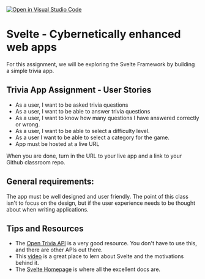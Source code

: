 [![Open in Visual Studio Code](https://classroom.github.com/assets/open-in-vscode-f059dc9a6f8d3a56e377f745f24479a46679e63a5d9fe6f495e02850cd0d8118.svg)](https://classroom.github.com/online_ide?assignment_repo_id=7082527&assignment_repo_type=AssignmentRepo)
# Svelte - Cybernetically enhanced web apps
For this assignment, we will be exploring the Svelte Framework by building a simple trivia app.

## Trivia App Assignment - User Stories
* As a user, I want to be asked trivia questions
* As a user, I want to be able to answer trivia questions
* As a user, I want to know how many questions I have answered correctly or wrong.
* As a user, I want to be able to select a difficulty level.
* As a user I want to be able to select a category for the game.
* App must be hosted at a live URL

When you are done, turn in the URL to your live app and a link to your Github classroom repo.

## General requirements:
The app must be well designed and user friendly. The point of this class isn't to focus on the design, but if the user experience needs to be thought about when writing applications.

## Tips and Resources
* The [Open Trivia API](https://opentdb.com/api_config.php) is a very good resource. You don't have to use this, and there are other APIs out there.
* This [video](https://youtu.be/AdNJ3fydeao) is a great place to lern about Svelte and the motivations behind it.
* The [Svelte Homepage](https://svelte.dev) is where all the excellent docs are.
